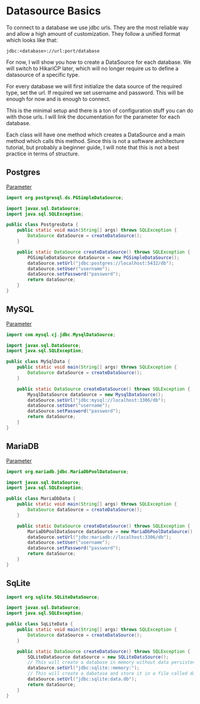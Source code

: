 # Datasource Basics

To connect to a database we use jdbc urls. They are the most reliable way and allow a high amount of customization. They
follow a unified format which looks like that:

`jdbc:<database>://url:port/database`

For now, I will show you how to create a DataSource for each database. We will switch to HikariCP later, which will no
longer require us to define a datasource of a specific type.

For every database we will first initialize the data source of the required type, set the url. If required we set
username and password. This will be enough for now and is enough to connect.

This is the minimal setup and there is a ton of configuration stuff you can do with those urls. I will link the
documentation for the parameter for each database.

Each class will have one method which creates a DataSource and a main method which calls this method. Since this is not
a software architecture tutorial, but probably a beginner guide, I will note that this is not a best practice in terms
of structure.

## Postgres

[Parameter](https://jdbc.postgresql.org/documentation/use/)

```java
import org.postgresql.ds.PGSimpleDataSource;

import javax.sql.DataSource;
import java.sql.SQLException;

public class PostgresData {
    public static void main(String[] args) throws SQLException {
        DataSource dataSource = createDataSource();
    }

    public static DataSource createDataSource() throws SQLException {
        PGSimpleDataSource dataSource = new PGSimpleDataSource();
        dataSource.setUrl("jdbc:postgres://localhost:5432/db");
        dataSource.setUser("username");
        dataSource.setPassword("password");
        return dataSource;
    }
}
```

## MySQL

[Parameter](https://dev.mysql.com/doc/connector-j/8.0/en/connector-j-reference-configuration-properties.html)

```java
import com.mysql.cj.jdbc.MysqlDataSource;

import javax.sql.DataSource;
import java.sql.SQLException;

public class MySqlData {
    public static void main(String[] args) throws SQLException {
        DataSource dataSource = createDataSource();
    }

    public static DataSource createDataSource() throws SQLException {
        MysqlDataSource dataSource = new MysqlDataSource();
        dataSource.setUrl("jdbc:mysql://localhost:3306/db");
        dataSource.setUser("username");
        dataSource.setPassword("password");
        return dataSource;
    }
}
```

## MariaDB

[Parameter](https://mariadb.com/kb/en/about-mariadb-connector-j/#optional-url-parameters)

```java
import org.mariadb.jdbc.MariaDbPoolDataSource;

import javax.sql.DataSource;
import java.sql.SQLException;

public class MariaDbData {
    public static void main(String[] args) throws SQLException {
        DataSource dataSource = createDataSource();
    }

    public static DataSource createDataSource() throws SQLException {
        MariaDbPoolDataSource dataSource = new MariaDbPoolDataSource();
        dataSource.setUrl("jdbc:mariadb://localhost:3306/db");
        dataSource.setUser("username");
        dataSource.setPassword("password");
        return dataSource;
    }
}
```

## SqLite

```java
import org.sqlite.SQLiteDataSource;

import javax.sql.DataSource;
import java.sql.SQLException;

public class SqLiteData {
    public static void main(String[] args) throws SQLException {
        DataSource dataSource = createDataSource();
    }

    public static DataSource createDataSource() throws SQLException {
        SQLiteDataSource dataSource = new SQLiteDataSource();
        // This will create a database in memory without data persistence
        dataSource.setUrl("jdbc:sqlite::memory:");
        // This will create a dabatase and store it in a file called data.db
        dataSource.setUrl("jdbc:sqlite:data.db");
        return dataSource;
    }
}
```


